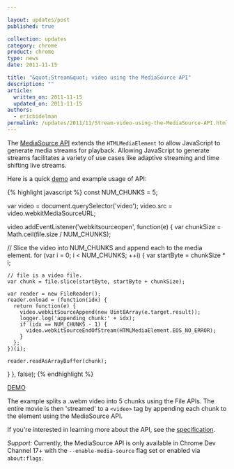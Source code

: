 ```yaml
---

layout: updates/post
published: true

collection: updates
category: chrome
product: chrome
type: news
date: 2011-11-15

title: "&quot;Stream&quot; video using the MediaSource API"
description: ""
article:
  written_on: 2011-11-15
  updated_on: 2011-11-15
authors:
  - ericbidelman
permalink: /updates/2011/11/Stream-video-using-the-MediaSource-API.html
---
```

The [MediaSource API](http://html5-mediasource-api.googlecode.com/svn/trunk/draft-spec/mediasource-draft-spec.html) extends the `HTMLMediaElement` to allow JavaScript to generate media streams for playback. Allowing JavaScript to generate streams facilitates a variety of use cases like adaptive streaming and time shifting live streams.

Here is a quick [demo](http://html5-demos.appspot.com/static/media-source.html) and example usage of API:

{% highlight javascript %}
const NUM_CHUNKS = 5;

var video = document.querySelector('video');
video.src = video.webkitMediaSourceURL;

video.addEventListener('webkitsourceopen', function(e) {
  var chunkSize = Math.ceil(file.size / NUM_CHUNKS);

  // Slice the video into NUM_CHUNKS and append each to the media element.
  for (var i = 0; i < NUM_CHUNKS; ++i) {
    var startByte = chunkSize * i;

    // file is a video file.
    var chunk = file.slice(startByte, startByte + chunkSize);

    var reader = new FileReader();
    reader.onload = (function(idx) {
      return function(e) {
        video.webkitSourceAppend(new Uint8Array(e.target.result));
        logger.log('appending chunk:' + idx);
        if (idx == NUM_CHUNKS - 1) {
          video.webkitSourceEndOfStream(HTMLMediaElement.EOS_NO_ERROR);
        }
      };
    })(i);

    reader.readAsArrayBuffer(chunk);
  }
}, false);
{% endhighlight %}

[DEMO](http://html5-demos.appspot.com/static/media-source.html)

The example splits a .webm video into 5 chunks using the File APIs. The entire movie is then 'streamed' to a `<video>` tag by appending each chunk to the element using the MediaSource API.

If you're interested in learning more about the API, see the [specification](http://html5-mediasource-api.googlecode.com/svn/trunk/draft-spec/mediasource-draft-spec.html).

*Support:* Currently, the MediaSource API is only available in Chrome Dev Channel 17+ with the `--enable-media-source` flag set or enabled via `about:flags`.
